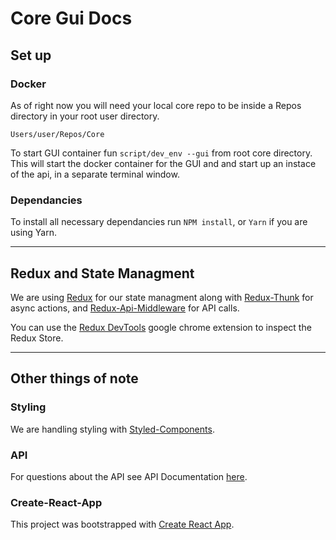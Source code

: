 # Core Gui Docs

## Set up

### Docker
As of right now you will need your local core repo to be inside a Repos directory in your root user directory. 

`Users/user/Repos/Core`

To start GUI container fun `script/dev_env --gui` from root core directory. This will start the docker container for the GUI and and start up an instace of the api, in a separate terminal window.

### Dependancies
To install all necessary dependancies run `NPM install`, or `Yarn` if you are using Yarn.

___
## Redux and State Managment

We are using [Redux](https://github.com/reduxjs/redux) for our state managment along with [Redux-Thunk](https://github.com/reduxjs/redux-thunk) for async actions, and [Redux-Api-Middleware](https://github.com/agraboso/redux-api-middleware) for API calls.

You can use the [Redux DevTools](https://chrome.google.com/webstore/detail/redux-devtools/lmhkpmbekcpmknklioeibfkpmmfibljd?hl=en) google chrome extension to inspect the Redux Store.
___

## Other things of note

### Styling
We are handling styling with [Styled-Components](https://www.styled-components.com/).

### API
For questions about the API see API Documentation [here](https://github.com/IntegriChain1/core/blob/master/docs/flask_api.md).

### Create-React-App
This project was bootstrapped with [Create React App](https://github.com/facebook/create-react-app).
